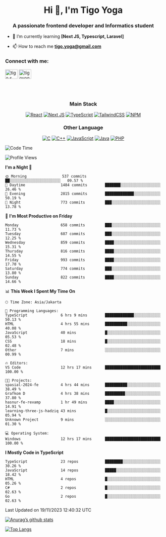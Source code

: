 <h1 align="center">Hi 👋, I'm Tigo Yoga</h1>
<h3 align="center">A passionate frontend developer and Informatics student</h3>

- 🌱 I’m currently learning **[Next JS, Typescript, Laravel]**

- 📫 How to reach me **tigo.yoga@gmail.com**

<h3 align="left">Connect with me:</h3>
<p align="left">
<a href="https://linkedin.com/in/tigo s yoga" target="blank"><img align="center" src="https://raw.githubusercontent.com/rahuldkjain/github-profile-readme-generator/master/src/images/icons/Social/linked-in-alt.svg" alt="tigo s yoga" height="30" width="40" /></a>
<a href="https://instagram.com/tigoyoga" target="blank"><img align="center" src="https://raw.githubusercontent.com/rahuldkjain/github-profile-readme-generator/master/src/images/icons/Social/instagram.svg" alt="tigoyoga" height="30" width="40" /></a>
</p>

<br/>
<br/>

<h3 align="center">Main Stack</h3>
<div align="center">
  
  <a href="">![React](https://img.shields.io/badge/react-%2320232a.svg?style=for-the-badge&logo=react&logoColor=%2361DAFB)</a>
  <a href="">![Next JS](https://img.shields.io/badge/Next-black?style=for-the-badge&logo=next.js&logoColor=white)</a>
   <a href="">![TypeScript](https://img.shields.io/badge/typescript-%23007ACC.svg?style=for-the-badge&logo=typescript&logoColor=white)</a>
  <a href="">![TailwindCSS](https://img.shields.io/badge/tailwindcss-%2338B2AC.svg?style=for-the-badge&logo=tailwind-css&logoColor=white)</a>
  <a href="">![NPM](https://img.shields.io/badge/NPM-%23000000.svg?style=for-the-badge&logo=npm&logoColor=white)</a>
</div>
<h3 align="center">Other Language</h3>
<div align="center">
  
  <a href="">![C](https://img.shields.io/badge/c-%2300599C.svg?style=for-the-badge&logo=c&logoColor=white)</a>
  <a href="">![C++](https://img.shields.io/badge/c++-%2300599C.svg?style=for-the-badge&logo=c%2B%2B&logoColor=white)</a>
  <a href="">![JavaScript](https://img.shields.io/badge/javascript-%23323330.svg?style=for-the-badge&logo=javascript&logoColor=%23F7DF1E)</a>
  <a href="">![Java](https://img.shields.io/badge/java-%23ED8B00.svg?style=for-the-badge&logo=java&logoColor=white)</a>
  <a href="">![PHP](https://img.shields.io/badge/php-%23777BB4.svg?style=for-the-badge&logo=php&logoColor=white)</a>
</div>

<!--START_SECTION:waka-->
![Code Time](http://img.shields.io/badge/Code%20Time-655%20hrs%2056%20mins-blue)

![Profile Views](http://img.shields.io/badge/Profile%20Views-0-blue)

**I'm a Night 🦉** 

```text
🌞 Morning                537 commits         ██░░░░░░░░░░░░░░░░░░░░░░░   09.57 % 
🌆 Daytime                1484 commits        ███████░░░░░░░░░░░░░░░░░░   26.46 % 
🌃 Evening                2815 commits        █████████████░░░░░░░░░░░░   50.19 % 
🌙 Night                  773 commits         ███░░░░░░░░░░░░░░░░░░░░░░   13.78 % 
```
📅 **I'm Most Productive on Friday** 

```text
Monday                   658 commits         ███░░░░░░░░░░░░░░░░░░░░░░   11.73 % 
Tuesday                  687 commits         ███░░░░░░░░░░░░░░░░░░░░░░   12.25 % 
Wednesday                859 commits         ████░░░░░░░░░░░░░░░░░░░░░   15.31 % 
Thursday                 816 commits         ████░░░░░░░░░░░░░░░░░░░░░   14.55 % 
Friday                   993 commits         ████░░░░░░░░░░░░░░░░░░░░░   17.70 % 
Saturday                 774 commits         ███░░░░░░░░░░░░░░░░░░░░░░   13.80 % 
Sunday                   822 commits         ████░░░░░░░░░░░░░░░░░░░░░   14.66 % 
```


📊 **This Week I Spent My Time On** 

```text
🕑︎ Time Zone: Asia/Jakarta

💬 Programming Languages: 
TypeScript               6 hrs 9 mins        █████████████░░░░░░░░░░░░   50.13 % 
HTML                     4 hrs 55 mins       ██████████░░░░░░░░░░░░░░░   40.08 % 
JavaScript               40 mins             █░░░░░░░░░░░░░░░░░░░░░░░░   05.53 % 
CSS                      18 mins             █░░░░░░░░░░░░░░░░░░░░░░░░   02.48 % 
Other                    7 mins              ░░░░░░░░░░░░░░░░░░░░░░░░░   00.99 % 

🔥 Editors: 
VS Code                  12 hrs 17 mins      █████████████████████████   100.00 % 

🐱‍💻 Projects: 
spasial-2024-fe          4 hrs 44 mins       ██████████░░░░░░░░░░░░░░░   38.49 % 
Grafkom D                4 hrs 38 mins       █████████░░░░░░░░░░░░░░░░   37.80 % 
hasnur-fe-revamp         1 hr 49 mins        ████░░░░░░░░░░░░░░░░░░░░░   14.91 % 
learning-three-js-hadziq 43 mins             █░░░░░░░░░░░░░░░░░░░░░░░░   05.94 % 
Unknown Project          9 mins              ░░░░░░░░░░░░░░░░░░░░░░░░░   01.30 % 

💻 Operating System: 
Windows                  12 hrs 17 mins      █████████████████████████   100.00 % 
```

**I Mostly Code in TypeScript** 

```text
TypeScript               23 repos            ████████░░░░░░░░░░░░░░░░░   30.26 % 
JavaScript               14 repos            █████░░░░░░░░░░░░░░░░░░░░   18.42 % 
HTML                     4 repos             █░░░░░░░░░░░░░░░░░░░░░░░░   05.26 % 
C#                       2 repos             █░░░░░░░░░░░░░░░░░░░░░░░░   02.63 % 
Go                       2 repos             █░░░░░░░░░░░░░░░░░░░░░░░░   02.63 % 
```




 Last Updated on 19/11/2023 12:40:32 UTC
<!--END_SECTION:waka-->

[![Anurag’s github stats](https://github-readme-stats.vercel.app/api?username=tigoyoga)](https://github.com/tigoyoga)

[![Top Langs](https://github-readme-stats.vercel.app/api/top-langs/?username=tigoyoga&layout=compact)](https://github.com/tigoyoga)
